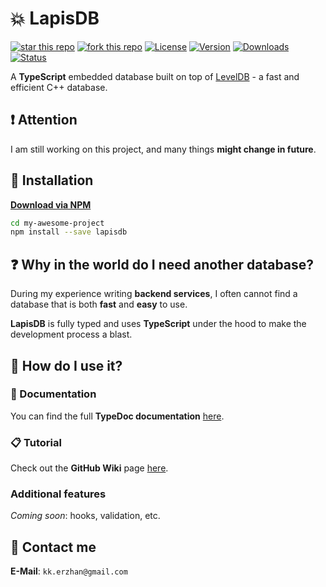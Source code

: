 # 💥 LapisDB

[![star this repo](http://githubbadges.com/star.svg?user=kekland&repo=lapisdb&style=flat)](https://github.com/kekland/lapisdb)
[![fork this repo](http://githubbadges.com/fork.svg?user=kekland&repo=lapisdb&style=flat)](https://github.com/kekland/lapisdb/fork)
[![License](https://img.shields.io/github/license/kekland/lapisdb.svg)](https://github.com/kekland/lapisdb)
[![Version](https://img.shields.io/npm/v/lapisdb.svg)](https://www.npmjs.com/package/lapisdb)
[![Downloads](https://img.shields.io/npm/dt/lapisdb.svg)](https://www.npmjs.com/package/lapisdb)
[![Status](https://travis-ci.org/kekland/lapisdb.svg?branch=master)](https://travis-ci.org/kekland/lapisdb)

A **TypeScript** embedded database built on top of [LevelDB](https://github.com/level/level) - a fast and efficient C++ database.

## ❗ Attention

I am still working on this project, and many things **might change in future**.

## 💾 Installation

[**Download via NPM**](https:/www.npmjs.com/package/lapisdb)

```bash
cd my-awesome-project
npm install --save lapisdb
```

## ❓ Why in the world do I need another database?

During my experience writing **backend services**, I often cannot find a database that is both **fast** and **easy** to use.

**LapisDB** is fully typed and uses **TypeScript** under the hood to make the development process a blast.

## 🔨 How do I use it?

### 📕 Documentation

You can find the full **TypeDoc documentation** [here](https://kekland.github.io/lapisdb).

### 📋 Tutorial

Check out the **GitHub Wiki** page [here](https://github.com/kekland/lapisdb/wiki).

### Additional features

*Coming soon*: hooks, validation, etc.

## 📧 Contact me

**E-Mail**: `kk.erzhan@gmail.com`
